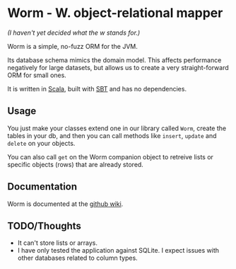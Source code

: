# Worm - W. object-relational mapper

*(I haven't yet decided what the w stands for.)*

Worm is a simple, no-fuzz ORM for the JVM.

Its database schema mimics the domain model. This affects performance negatively for large datasets, but allows us to create a very straight-forward ORM for small ones.

It is written in [Scala](http://www.scala-lang.org/), built with [SBT](https://github.com/harrah/xsbt) and has no dependencies.

## Usage

You just make your classes extend one in our library called `Worm`, create the tables in your db, and then you can call methods like `insert`, `update` and `delete` on your objects.

You can also call `get` on the Worm companion object to retreive lists or specific objects (rows) that are already stored.

## Documentation

Worm is documented at the [github wiki](https://github.com/murr4y/worm/wiki).

## TODO/Thoughts

- It can't store lists or arrays.
- I have only tested the application against SQLite. I expect issues with other databases related to column types.
